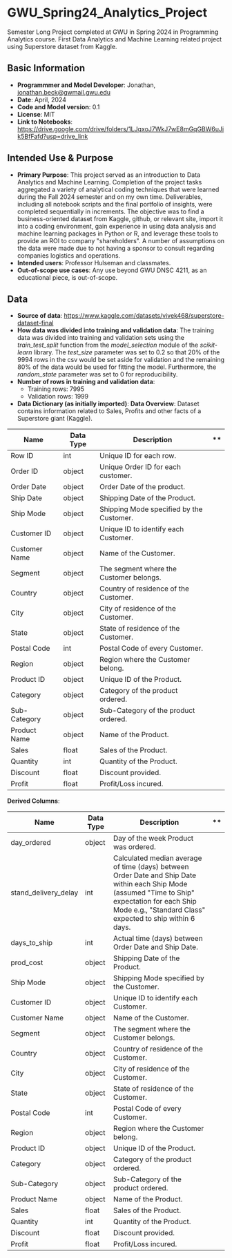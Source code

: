 # GWU_Spring24_Analytics_Project
Semester Long Project completed at GWU in Spring 2024 in Programming Analytics course. First Data Analytics and Machine Learning related project using Superstore dataset from Kaggle.

## Basic Information
- **Programmmer and Model Developer**: Jonathan, jonathan.beck@gwmail.gwu.edu
- **Date**: April, 2024
- **Code and Model version**: 0.1
- **License**: MIT
- **Link to Notebooks**: https://drive.google.com/drive/folders/1LJqxoJ7WkJ7wE8mGqGBW6uJik5BfFafd?usp=drive_link

 ## Intended Use & Purpose
 - **Primary Purpose**: This project served as an introduction to Data Analytics and Machine Learning. Completion of the project tasks aggregated a variety of analytical coding techniques that were learned during the Fall 2024 semester and on my own time. Deliverables, including all notebook scripts and the final portfolio of insights, were completed sequentially in increments. The objective was to find a business-oriented dataset from Kaggle, github, or relevant site, import it into a coding environment, gain experience in using data analysis and machine learning packages in Python or R, and leverage these tools to provide an ROI to company "shareholders". A number of assumptions on the data were made due to not having a sponsor to consult regarding companies logistics and operations. 
 - **Intended users**: Professor Hulseman and classmates.
 - **Out-of-scope use cases**: Any use beyond GWU DNSC 4211, as an educational piece, is out-of-scope.

## Data
- **Source of data**: https://www.kaggle.com/datasets/vivek468/superstore-dataset-final
- **How data was divided into training and validation data**: The training data was divided into training and validation sets using the *train_test_split* function from the *model_selection* module of the *scikit-learn* library. The *test_size* parameter was set to 0.2 so that 20% of the 9994 rows in the csv would be set aside for validation and the remaining 80% of the data would be used for fitting the model. Furthermore, the *random_state* parameter was set to 0 for reproducibility.
- **Number of rows in training and validation data**:
  - Training rows: 7995
  - Validation rows: 1999
- **Data Dictionary (as initially imported)**:
**Data Overview**: Dataset contains information related to Sales, Profits and other facts of a Superstore giant (Kaggle).
  
| Name       | Data Type       | Description       |**
|----------------|----------------|----------------|----------------|
| Row ID  | int  | Unique ID for each row.|
| Order ID  | object  | Unique Order ID for each customer. |
| Order Date  | object  | Order Date of the product. |
| Ship Date  | object | Shipping Date of the Product. |
| Ship Mode  | object  | Shipping Mode specified by the Customer. |
| Customer ID  | object  | Unique ID to identify each Customer.|
| Customer Name  | object | Name of the Customer. |
| Segment  | object  | The segment where the Customer belongs. |
| Country  | object | Country of residence of the Customer. |
| City  | object  | City of residence of the Customer.  |
| State | object | State of residence of the Customer. |
| Postal Code | int | Postal Code of every Customer. |
| Region | object | Region where the Customer belong. |
| Product ID | object | Unique ID of the Product. |
| Category | object | Category of the product ordered. |
| Sub-Category | object | Sub-Category of the product ordered. |
| Product Name | object | Name of the Product. |
| Sales | float | Sales of the Product. |
| Quantity | int | Quantity of the Product. |
| Discount | float | Discount provided. |
| Profit | float | Profit/Loss incured. |

**Derived Columns**:

| Name       | Data Type       | Description       |**
|----------------|----------------|----------------|----------------|
| day_ordered  | object  | Day of the week Product was ordered. |
| stand_delivery_delay  | int  | Calculated median average of time (days) between Order Date and Ship Date within each Ship Mode (assumed "Time to Ship" expectation for each Ship Mode e.g., "Standard Class" expected to ship within 6 days. |
| days_to_ship  | int  | Actual time (days) between Order Date and Ship Date. |
| prod_cost  | object | Shipping Date of the Product. |
| Ship Mode  | object  | Shipping Mode specified by the Customer. |
| Customer ID  | object  | Unique ID to identify each Customer.|
| Customer Name  | object | Name of the Customer. |
| Segment  | object  | The segment where the Customer belongs. |
| Country  | object | Country of residence of the Customer. |
| City  | object  | City of residence of the Customer.  |
| State | object | State of residence of the Customer. |
| Postal Code | int | Postal Code of every Customer. |
| Region | object | Region where the Customer belong. |
| Product ID | object | Unique ID of the Product. |
| Category | object | Category of the product ordered. |
| Sub-Category | object | Sub-Category of the product ordered. |
| Product Name | object | Name of the Product. |
| Sales | float | Sales of the Product. |
| Quantity | int | Quantity of the Product. |
| Discount | float | Discount provided. |
| Profit | float | Profit/Loss incured. |





